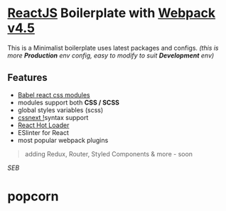# [ReactJS](https://github.com/reactjs) Boilerplate with [Webpack v4.5](https://github.com/webpack/webpack "version 4.5")

This is a Minimalist boilerplate uses latest packages and configs. _(this is more **Production** env config, easy to modify to suit **Development** env)_

## Features

* [Babel react css modules](https://github.com/gajus/babel-plugin-react-css-modules)
* modules support both **CSS / SCSS**
* global styles variables (scss)
* [cssnext !](http://cssnext.io/)syntax support
* [React Hot Loader](https://github.com/gaearon/react-hot-loader)
* ESlinter for React
* most popular webpack plugins

> adding Redux, Router, Styled Components & more - soon

_SEB_
# popcorn
